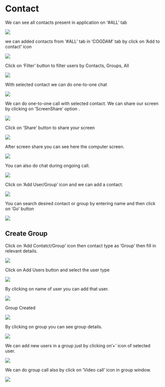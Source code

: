 # Contact

We can see all contacts present in application on ‘\#ALL’ tab

![](../.gitbook/assets/contacts.png)

we can added contacts from ‘\#ALL’ tab in ‘COGDAM’ tab by click on ‘Add to contact’ icon

![](../.gitbook/assets/image%20%28115%29.png)

Click on ‘Filter’ button to filter users by Contacts, Groups, All

![](../.gitbook/assets/image%20%28136%29.png)

With selected contact we can do one-to-one chat

![](../.gitbook/assets/image%20%2821%29.png)

We can do one-to-one call with selected contact. We can share our screen by clicking on ‘ScreenShare’ option .

![](../.gitbook/assets/image%20%2810%29.png)

Click on ‘Share’ button to share your screen

![](../.gitbook/assets/image%20%2878%29.png)

After screen share you can see here the computer screen.

![](../.gitbook/assets/image%20%2879%29.png)

You can also do chat during ongoing call.

![](../.gitbook/assets/image%20%28155%29.png)

Click on ‘Add User/Group’ icon and we can add a contact.

![](../.gitbook/assets/image%20%287%29.png)

You can search desired contact or group by entering name and then click on ‘Go’ button

![](../.gitbook/assets/image%20%28134%29.png)

##  **Create Group**

Click on ‘Add Contatct/Group’ icon then contact type as ‘Group’ then fill in relevant details.

![](../.gitbook/assets/image%20%28154%29.png)

Click on Add Users button and select the user type

![](../.gitbook/assets/image%20%2836%29.png)

By clicking on name of user you can add that user.

![](../.gitbook/assets/image%20%28119%29.png)

Group Created

![](../.gitbook/assets/image.png)

By clicking on group you can see group details.

![](../.gitbook/assets/image%20%28168%29.png)

We can add new users in a group just by clicking on’+’ icon of selected user.

![](../.gitbook/assets/image%20%28101%29.png)

We can do group call also by click on ‘Video call’ icon in group window.

![](../.gitbook/assets/image%20%289%29.png)






